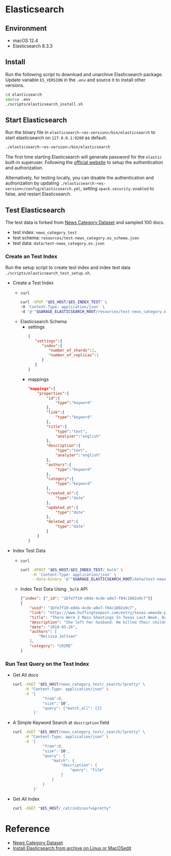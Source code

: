 # Elasticsearch


## Environment
- macOS 12.4
- Elasticsearch 8.3.3


## Install
Run the following script to download and unarchive Elasticsearch package.
Update variable `ES_VERSION` in the `.env` and source it to install other
versions.
  ```bash
  cd elasticsearch
  source .env
  ./scripts/elasticsearch_install.sh
  ```


## Start Elasticsearch
Run the binary file in `elasticsearch-<es-version>/bin/elasticsearch` to start
elasticsearch on `127.0.0.1:9200` as default.
  ```bash
  ./elasticsearch-<es-version>/bin/elasticsearch
  ```

The first time starting Elasticsearch will generate password for the `elastic`
built-in superuser. Following the [official
website](https://www.elastic.co/guide/en/elasticsearch/reference/current/targz.html#targz-running)
to setup the authentication and authorization.

Alternatively, for testing locally, you can disable the authentication and
authorization by updating
`./elasticsearch-<es-version>/config/elasticsearch.yml`, setting
`xpack.security.enabled` to false, and restart Elasticsearch.

## Test Elasticsearch
The test data is forked from [News Category
Dataset](https://www.kaggle.com/datasets/rmisra/news-category-dataset) and
sampled 100 docs.

- test index: `news_category_test`
- test schema: `resources/test-news_category.es_schema.json`
- test data: `data/test-news_category.es.json`

### Create an Test Index
Run the setup script to create test index and index test data
`./scripts/elasticsearch_test_setup.sh`.

- Create a Test Index
  - `curl`
    ```bash
    curl -XPUT "$ES_HOST/$ES_INDEX_TEST" \
    -H 'Content-Type: application/json' \
    -d '@'"$GARAGE_ELASTICSEARCH_ROOT/resources/test-news_category.es_schema.json"
    ```
  - Elasticsearch Schema
    - settings
      ```json
      {
         "settings":{
            "index":{
               "number_of_shards":1,
               "number_of_replicas":1
            }
         }
      }
      ```
    - mappings
      ```json
      "mappings":{
          "properties":{
              "id":{
                  "type":"keyword"
              },
              "link":{
                  "type":"keyword"
              },
              "title":{
                  "type":"text",
                  "analyzer":"english"
              },
              "description":{
                  "type":"text",
                  "analyzer":"english"
              },
              "authors":{
                  "type":"keyword"
              },
              "category":{
                  "type":"keyword"
              },
              "created_at":{
                  "type":"date"
              },
              "updated_at":{
                  "type":"date"
              },
              "deleted_at":{
                  "type":"date"
              }
          }
      }
      ```

- Index Test Data
  - `curl`
    ```bash
    curl -XPOST "$ES_HOST/$ES_INDEX_TEST/_bulk" \
         -H 'Content-Type: application/json' \
         --data-binary '@'"$GARAGE_ELASTICSEARCH_ROOT/data/test-news_category.es.json"
    ```
  - Index Test Data Using `_bulk` API
    ```json
    {"index": {"_id": "1bfe7f10-e8da-4cde-a8e7-f84c1802a9c7"}}
    {
        "uuid": "1bfe7f10-e8da-4cde-a8e7-f84c1802a9c7",
        "link": "https://www.huffingtonpost.com/entry/texas-amanda-painter-mass-shooting_us_5b081ab4e4b0802d69caad89",
        "title": "There Were 2 Mass Shootings In Texas Last Week, But Only 1 On TV",
        "description": "She left her husband. He killed their children. Just another day in America.",
        "date": "2018-05-26",
        "authors": [
            "Melissa Jeltsen"
        ],
        "category": "CRIME"
    }
    ```


### Run Test Query on the Test Index

  - Get All docs
    ```bash
    curl -XGET "$ES_HOST/news_category_test/_search/?pretty" \
         -H "Content-Type: application/json" \
         -d '{
                 "from":0,
                 "size":'10',
                 "query": {"match_all": {}}
             }'
    ```

  - A Simple Keyword Search at `description` field
    ```bash
    curl -XGET "$ES_HOST/news_category_test/_search/?pretty" \
         -H "Content-Type: application/json" \
         -d '{
                 "from":0,
                 "size":'10',
                 "query": {
                     "match": {
                         "description": {
                             "query": "film"
                         }
                     }
                 }
             }'
    ```


- Get All Index
  ```bash
  curl -XGET "$ES_HOST/_cat/indices?v&pretty"
  ```


# Reference
- [News Category Dataset](https://www.kaggle.com/datasets/rmisra/news-category-dataset)
- [Install Elasticsearch from archive on Linux or MacOSedit](https://www.elastic.co/guide/en/elasticsearch/reference/current/targz.html#targz-running)
